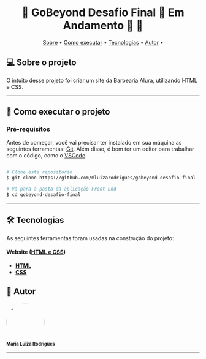<h1 align="center"> 
	🚧  GoBeyond Desafio Final 🚀 Em Andamento 🚀 🚧
</h1>

<p align="center">
 <a href="#-sobre-o-projeto">Sobre</a> •
 <a href="#-como-executar-o-projeto">Como executar</a> • 
 <a href="#-tecnologias">Tecnologias</a> • 
 <a href="#-autor">Autor</a> • 
</p>


## 💻 Sobre o projeto

O intuito desse projeto foi criar um site da Barbearia Alura, utilizando HTML e CSS.

---

## 🚀 Como executar o projeto

### Pré-requisitos

Antes de começar, você vai precisar ter instalado em sua máquina as seguintes ferramentas:
[Git](https://git-scm.com). 
Além disso, é bom ter um editor para trabalhar com o código, como o [VSCode](https://code.visualstudio.com/).

```bash

# Clone este repositório
$ git clone https://github.com/mluizarodrigues/gobeyond-desafio-final

# Vá para a pasta da aplicação Front End
$ cd gobeyond-desafio-final

```

---

## 🛠 Tecnologias

As seguintes ferramentas foram usadas na construção do projeto:

#### **Website**  ([HTML e CSS](https://developer.mozilla.org/en-US/docs/Web))

-   **[HTML](https://developer.mozilla.org/en-US/docs/Web/HTML)**
-   **[CSS](https://developer.mozilla.org/en-US/docs/Web/CSS)**

## 🦸 Autor

 <img style="border-radius: 50%;" src="https://avatars.githubusercontent.com/u/86676797?v=4" width="100px;" alt=""/>
 <br />
 <sub><b>Maria Luiza Rodrigues</b></sub></a>

---
